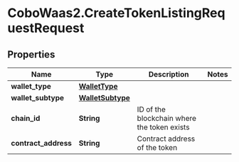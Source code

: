 # CoboWaas2.CreateTokenListingRequestRequest

## Properties

Name | Type | Description | Notes
------------ | ------------- | ------------- | -------------
**wallet_type** | [**WalletType**](WalletType.md) |  | 
**wallet_subtype** | [**WalletSubtype**](WalletSubtype.md) |  | 
**chain_id** | **String** | ID of the blockchain where the token exists | 
**contract_address** | **String** | Contract address of the token | 



